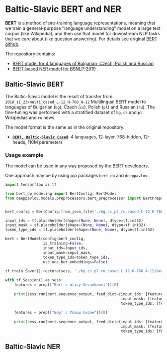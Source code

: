 # Baltic-Slavic BERT and NER

**BERT** is a method of pre-training language representations, meaning that we train a general-purpose "language understanding" model on a large text corpus (like Wikipedia), and then use that model for downstream NLP tasks that we care about (like question answering). For details see original [BERT github](https://github.com/google-research/bert).

The repository contains:
- [BERT model for 4 languages of Bulgarian, Czech, Polish and Russian](#baltic-slavic-bert)
- [BERT-based NER model for BSNLP-2019](#baltic-slavic-ner)

## Baltic-Slavic BERT

The Baltic-Slavic model is the result of transfer from `2018_11_23/multi_cased_L-12_H-768_A-12` Multilingual BERT model to languages of Bulgarian (`bg`), Czech (`cs`), Polish (`pl`) and Russian (`ru`). The fine-tuning was performed with a stratified dataset of `bg`, `cs` and `pl` Wikipedias and `ru` news.

The model format is the same as in the original repository.

*   **[`BERT, Baltic-Slavic Cased`](http://files.deeppavlov.ai/deeppavlov_data/bg_cs_pl_ru_cased_L-12_H-768_A-12.tar.gz)**:
    4 languages, 12-layer, 768-hidden, 12-heads, 110M parameters
    
    
### Usage example

The model can be used in any way proposed by the BERT developers.

One approach may be by using pip packages `bert_dp` and `deeppavlov`:

```python
import tensorflow as tf

from bert_dp.modeling import BertConfig, BertModel
from deeppavlov.models.preprocessors.bert_preprocessor import BertPreprocessor


bert_config = BertConfig.from_json_file('./bg_cs_pl_ru_cased_L-12_H-768_A-12/bert_config.json')

input_ids = tf.placeholder(shape=(None, None), dtype=tf.int32) 
input_mask = tf.placeholder(shape=(None, None), dtype=tf.int32) 
token_type_ids = tf.placeholder(shape=(None, None), dtype=tf.int32)

bert = BertModel(config=bert_config,
                 is_training=False,
                 input_ids=input_ids,
                 input_mask=input_mask,
                 token_type_ids=token_type_ids,
                 use_one_hot_embeddings=False)
                 
tf.train.Saver().restore(sess, './bg_cs_pl_ru_cased_L-12_H-768_A-12/bert_model.ckpt')

with tf.Session() as sess:
    features = prep(["Bert z ulicy Sezamkowej"])[0]
    
    print(sess.run(bert.sequence_output, feed_dict={input_ids: [features.input_ids],
                                                    input_mask: [features.input_mask],
                                                    token_type_ids: [features.input_type_ids]}))
    
    features = prep(["Берт с Улицы Сезам"])[0]
    
    print(sess.run(bert.sequence_output, feed_dict={input_ids: [features.input_ids],
                                                    input_mask: [features.input_mask],
                                                    token_type_ids: [features.input_type_ids]}))

```


## Baltic-Slavic NER
